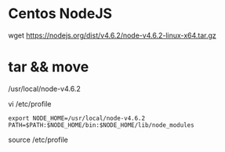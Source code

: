 # Centos NodeJS

wget https://nodejs.org/dist/v4.6.2/node-v4.6.2-linux-x64.tar.gz

# tar && move

/usr/local/node-v4.6.2

vi /etc/profile

```
export NODE_HOME=/usr/local/node-v4.6.2
PATH=$PATH:$NODE_HOME/bin:$NODE_HOME/lib/node_modules
```

source /etc/profile